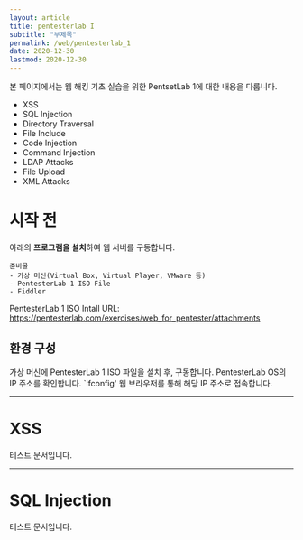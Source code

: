 ```yaml
---
layout: article
title: pentesterlab I
subtitle: "부제목"
permalink: /web/pentesterlab_1
date: 2020-12-30
lastmod: 2020-12-30
---
```

본 페이지에서는 웹 해킹 기초 실습을 위한 PentsetLab 1에 대한 내용을 다룹니다.
- XSS
- SQL Injection
- Directory Traversal
- File Include
- Code Injection
- Command Injection
- LDAP Attacks
- File Upload
- XML Attacks

# 시작 전
아래의 **프로그램을 설치**하여 웹 서버를 구동합니다.

```
준비물
- 가상 머신(Virtual Box, Virtual Player, VMware 등)
- PentesterLab 1 ISO File
- Fiddler
```

PentesterLab 1 ISO Intall URL: <https://pentesterlab.com/exercises/web_for_pentester/attachments>


## 환경 구성
가상 머신에 PentesterLab 1 ISO 파일을 설치 후, 구동합니다.
PentesterLab OS의 IP 주소를 확인합니다.
`ifconfig'
웹 브라우저를 통해 해당 IP 주소로 접속합니다.

---

# XSS
테스트 문서입니다.

---

# SQL Injection
테스트 문서입니다.
